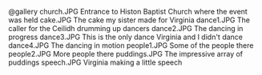 @gallery
church.JPG		Entrance to Histon Baptist Church where the event was held
cake.JPG		The cake my sister made for Virginia
dance1.JPG		The caller for the Ceilidh drumming up dancers
dance2.JPG		The dancing in progress
dance3.JPG		This is the only dance Virginia and I didn't dance
dance4.JPG		The dancing in motion
people1.JPG		Some of the people there
people2.JPG		More people there
puddings.JPG		The impressive array of puddings
speech.JPG		Virginia making a little speech
